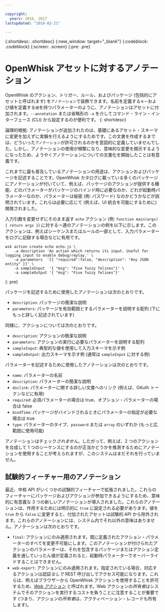 ```yaml
---

copyright:
  years: 2016, 2017
lastupdated: "2016-02-21"

---
```


{:shortdesc: .shortdesc}
{:new_window: target="_blank"}
{:codeblock: .codeblock}
{:screen: .screen}
{:pre: .pre}

# OpenWhisk アセットに対するアノテーション

OpenWhisk のアクション、トリガー、ルール、およびパッケージ (包括的にアセットと呼ばれます) を`アノテーション`で装飾できます。名前を定義する`キー`および値を定義する`値`を持つパラメーターのように、アノテーションはアセットに付加されます。`--annotation` または省略形の `-a` を介してコマンド・ライン・インターフェース (CLI) から設定するのが便利です。
{: shortdesc}

論理的根拠: アノテーションが追加されたのは、基礎にあるアセット・スキーマに変更を加えずに実験を行えるようにするためです。この文書を作成するまでは、どういった`アノテーション`が許可されるのかを意図的に定義していませんでした。しかし、アノテーションの使用が頻繁になり、意味的な変更を開示するようになったため、ようやくアノテーションについての文書化を開始したことは有意義です。

これまでに最も普及しているアノテーションの用途は、アクションおよびパッケージを記述することです。OpenWhisk カタログに載っている多くのパッケージにアノテーションが付いていて、例えば、パッケージのアクションが提供する機能、どのパラメーターがパッケージのバインド時に必要なのか、どれが起動時パラメーターなのか、パラメーターは秘密 (例: パスワード) なのかどうかなどが説明されています。これらは必要に応じて (例えば、UI 統合を可能にするために) 開発されました。

入力引数を変更せずにそのまま返す `echo` アクション (例: `function main(args) { return args }`) に対する一連のアノテーションの例を以下に示します。このアクションは、例えばシーケンスまたはルールの一部として、入力パラメーターをログに記録する場合などに有用です。

```
wsk action create echo echo.js \
    -a description 'An action which returns its input. Useful for logging input to enable debug/replay.' \
    -a parameters  '[{ "required":false, "description": "Any JSON entity" }]' \
    -a sampleInput  '{ "msg": "Five fuzzy felines"}' \
    -a sampleOutput '{ "msg": "Five fuzzy felines"}'
```
{: pre}

パッケージを記述するために使用したアノテーションは次のとおりです。

- `description`: パッケージの簡潔な説明
- `parameters`: パッケージを有効範囲とするパラメーターを説明する配列 (下にもっと詳しく記述されています)

同様に、アクションについては次のとおりです。 

- `description`: アクションの簡潔な説明
- `parameters`: アクションの実行に必要なパラメーターを説明する配列
- `sampleInput`: 典型的な値を使用して入力スキーマを示す例
- `sampleOutput`: 出力スキーマを示す例 (通常は `sampleInput` に対する例)

パラメーターを記述するために使用したアノテーションは次のとおりです。

- `name`: パラメーターの名前
- `description`: パラメーターの簡潔な説明
- `doclink`: パラメーターに関する詳しい文書へのリンク (例えば、OAuth トークンなどに有用) 
- `required`: 必須パラメーターの場合は true、オプション・パラメーターの場合は false 
- `bindTime`: パッケージがバインドされるときにパラメーターの指定が必要な場合は true 
- `type`: パラメーターのタイプ、`password` または `array` のいずれか (もっと広範囲に使用可能)

アノテーションはチェック*されません*。したがって、例えば、2 つのアクションを合成して 1 つのシーケンスにするのが正当かどうかを推測するためにアノテーションを使用することが考えられますが、このシステムはまだそれを行っていません。

## 試験的フィーチャー用のアノテーション

最近、中核 API がいくつかの試験的フィーチャーで拡張されました。これらのフィーチャーにパッケージおよびアクションが参加できるようにするため、意味的に有意義な 3 つの新しいアノテーションが導入されました。これらのアノテーションは、作用するためには明示的に `true` に設定される必要があります。値を `true` から `false` に変更すると、付加されたアセットは試験的 API から除外されます。これらのアノテーションには、システム内でそれ以外の意味はありません。アノテーションは次のとおりです。

- `final`: アクションにのみ適用されます。既に定義されたアクション・パラメーターのすべてを変更不可能にします。このアノテーションが付けられたアクションのパラメーターは、それを包含するパッケージまたはアクション定義を通していったん値が定義されると、起動時パラメーターでオーバーライドすることはできません。
- `web-export`: アクションにのみ適用されます。指定されている場合、対応するアクションは認証*なしで* REST 呼び出しでアクセス可能になります。これらは、例えばブラウザーから OpenWhisk アクションを使用することを許可するため、[*Web アクション*](openwhisk_webactions.html) と呼ばれます。Web アクションの*所有者*はシステムでそのアクションを実行するコストを負うことに注意することが重要です (つまり、アクションの*所有者*は、アクティベーション・レコードも所有します)。

